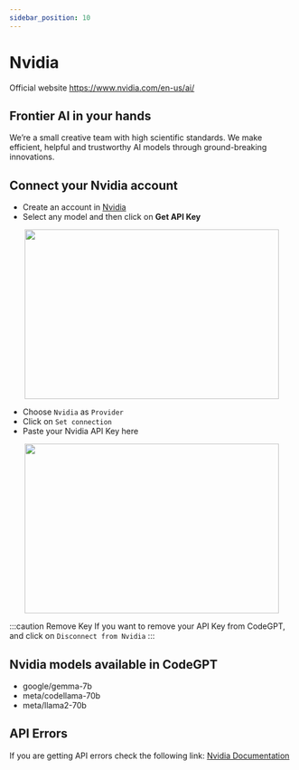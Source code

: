```yaml
---
sidebar_position: 10
---
```


# Nvidia
Official website https://www.nvidia.com/en-us/ai/

## Frontier AI in your hands
We’re a small creative team with high scientific standards. We make efficient, helpful and trustworthy AI models through ground-breaking innovations.

## Connect your Nvidia account
- Create an account in [Nvidia](https://build.nvidia.com/)
- Select any model and then click on **Get API Key**

<p align="center">
      <img width="450" height="300" src="" />
</p>

- Choose `Nvidia` as `Provider`
- Click on `Set connection`
- Paste your Nvidia API Key here
  
<p align="center">
      <img width="450" height="300" src="" />
</p>

:::caution Remove Key
If you want to remove your API Key from CodeGPT, and click on `Disconnect from Nvidia`
:::

## Nvidia models available in CodeGPT
- google/gemma-7b
- meta/codellama-70b 
- meta/llama2-70b

## API Errors
If you are getting API errors check the following link: [Nvidia Documentation](https://docs.api.nvidia.com/)

